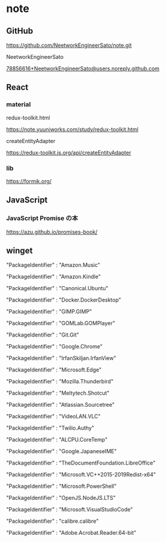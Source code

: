 # note

## GitHub

<https://github.com/NeetworkEngineerSato/note.git>

NeetworkEngineerSato

78856616+NeetworkEngineerSato@users.noreply.github.com

## React

### material

redux-toolkit.html

<https://note.yuuniworks.com/study/redux-toolkit.html>

createEntityAdapter

<https://redux-toolkit.js.org/api/createEntityAdapter>

### lib

<https://formik.org/>

## JavaScript

### JavaScript Promise の本

<https://azu.github.io/promises-book/>

## winget

"PackageIdentifier" : "Amazon.Music"

"PackageIdentifier" : "Amazon.Kindle"

"PackageIdentifier" : "Canonical.Ubuntu"

"PackageIdentifier" : "Docker.DockerDesktop"

"PackageIdentifier" : "GIMP.GIMP"

"PackageIdentifier" : "GOMLab.GOMPlayer"

"PackageIdentifier" : "Git.Git"

"PackageIdentifier" : "Google.Chrome"

"PackageIdentifier" : "IrfanSkiljan.IrfanView"

"PackageIdentifier" : "Microsoft.Edge"

"PackageIdentifier" : "Mozilla.Thunderbird"

"PackageIdentifier" : "Meltytech.Shotcut"

"PackageIdentifier" : "Atlassian.Sourcetree"

"PackageIdentifier" : "VideoLAN.VLC"

"PackageIdentifier" : "Twilio.Authy"

"PackageIdentifier" : "ALCPU.CoreTemp"

"PackageIdentifier" : "Google.JapaneseIME"

"PackageIdentifier" : "TheDocumentFoundation.LibreOffice"

"PackageIdentifier" : "Microsoft.VC++2015-2019Redist-x64"

"PackageIdentifier" : "Microsoft.PowerShell"

"PackageIdentifier" : "OpenJS.NodeJS.LTS"

"PackageIdentifier" : "Microsoft.VisualStudioCode"

"PackageIdentifier" : "calibre.calibre"

"PackageIdentifier" : "Adobe.Acrobat.Reader.64-bit"
